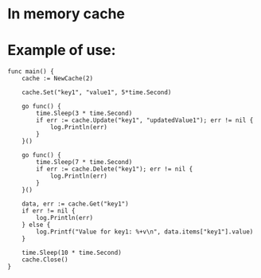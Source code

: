 # In memory cache

# Example of use:

	func main() {
		cache := NewCache(2)

		cache.Set("key1", "value1", 5*time.Second)

		go func() {
			time.Sleep(3 * time.Second)
			if err := cache.Update("key1", "updatedValue1"); err != nil {
				log.Println(err)
			}
		}()

		go func() {
			time.Sleep(7 * time.Second)
			if err := cache.Delete("key1"); err != nil {
				log.Println(err)
			}
		}()

		data, err := cache.Get("key1")
		if err != nil {
			log.Println(err)
		} else {
			log.Printf("Value for key1: %+v\n", data.items["key1"].value)
		}

		time.Sleep(10 * time.Second)
		cache.Close()
	}
